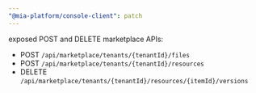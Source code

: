 ```yaml
---
"@mia-platform/console-client": patch
---
```


exposed POST and DELETE marketplace APIs:
- POST `/api/marketplace/tenants/{tenantId}/files`
- POST `/api/marketplace/tenants/{tenantId}/resources`
- DELETE `/api/marketplace/tenants/{tenantId}/resources/{itemId}/versions`
